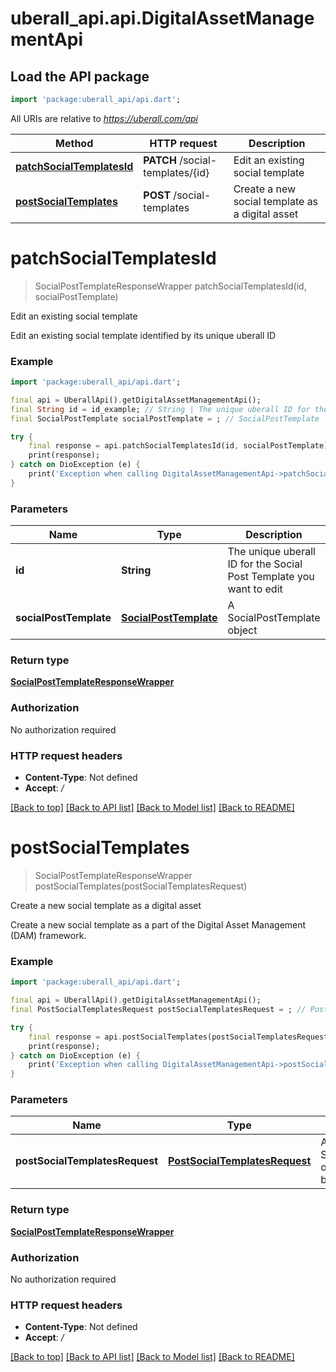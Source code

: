 # uberall_api.api.DigitalAssetManagementApi

## Load the API package
```dart
import 'package:uberall_api/api.dart';
```

All URIs are relative to *https://uberall.com/api*

Method | HTTP request | Description
------------- | ------------- | -------------
[**patchSocialTemplatesId**](DigitalAssetManagementApi.md#patchsocialtemplatesid) | **PATCH** /social-templates/{id} | Edit an existing social template
[**postSocialTemplates**](DigitalAssetManagementApi.md#postsocialtemplates) | **POST** /social-templates | Create a new social template as a digital asset


# **patchSocialTemplatesId**
> SocialPostTemplateResponseWrapper patchSocialTemplatesId(id, socialPostTemplate)

Edit an existing social template

Edit an existing social template identified by its unique uberall ID

### Example
```dart
import 'package:uberall_api/api.dart';

final api = UberallApi().getDigitalAssetManagementApi();
final String id = id_example; // String | The unique uberall ID for the Social Post Template you want to edit
final SocialPostTemplate socialPostTemplate = ; // SocialPostTemplate | A SocialPostTemplate object

try {
    final response = api.patchSocialTemplatesId(id, socialPostTemplate);
    print(response);
} catch on DioException (e) {
    print('Exception when calling DigitalAssetManagementApi->patchSocialTemplatesId: $e\n');
}
```

### Parameters

Name | Type | Description  | Notes
------------- | ------------- | ------------- | -------------
 **id** | **String**| The unique uberall ID for the Social Post Template you want to edit | 
 **socialPostTemplate** | [**SocialPostTemplate**](SocialPostTemplate.md)| A SocialPostTemplate object | 

### Return type

[**SocialPostTemplateResponseWrapper**](SocialPostTemplateResponseWrapper.md)

### Authorization

No authorization required

### HTTP request headers

 - **Content-Type**: Not defined
 - **Accept**: */*

[[Back to top]](#) [[Back to API list]](../README.md#documentation-for-api-endpoints) [[Back to Model list]](../README.md#documentation-for-models) [[Back to README]](../README.md)

# **postSocialTemplates**
> SocialPostTemplateResponseWrapper postSocialTemplates(postSocialTemplatesRequest)

Create a new social template as a digital asset

Create a new social template as a part of the Digital Asset Management (DAM) framework.

### Example
```dart
import 'package:uberall_api/api.dart';

final api = UberallApi().getDigitalAssetManagementApi();
final PostSocialTemplatesRequest postSocialTemplatesRequest = ; // PostSocialTemplatesRequest | A SocialPostTemplate object that should be created

try {
    final response = api.postSocialTemplates(postSocialTemplatesRequest);
    print(response);
} catch on DioException (e) {
    print('Exception when calling DigitalAssetManagementApi->postSocialTemplates: $e\n');
}
```

### Parameters

Name | Type | Description  | Notes
------------- | ------------- | ------------- | -------------
 **postSocialTemplatesRequest** | [**PostSocialTemplatesRequest**](PostSocialTemplatesRequest.md)| A SocialPostTemplate object that should be created | 

### Return type

[**SocialPostTemplateResponseWrapper**](SocialPostTemplateResponseWrapper.md)

### Authorization

No authorization required

### HTTP request headers

 - **Content-Type**: Not defined
 - **Accept**: */*

[[Back to top]](#) [[Back to API list]](../README.md#documentation-for-api-endpoints) [[Back to Model list]](../README.md#documentation-for-models) [[Back to README]](../README.md)

